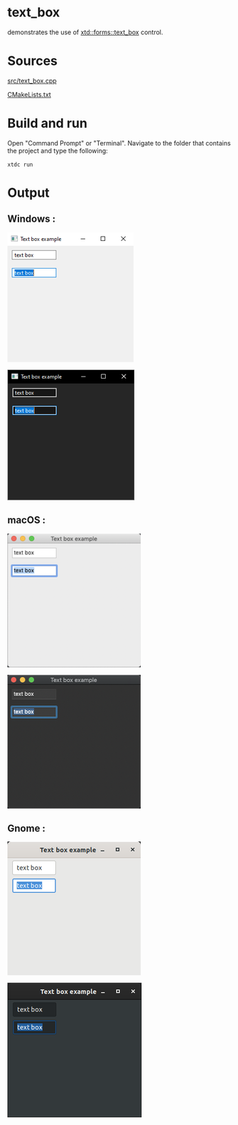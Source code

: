 # text_box

demonstrates the use of [xtd::forms::text_box](../../../src/xtd_forms/include/xtd/forms/text_box.hpp) control.

# Sources

[src/text_box.cpp](src/text_box.cpp)

[CMakeLists.txt](CMakeLists.txt)

# Build and run

Open "Command Prompt" or "Terminal". Navigate to the folder that contains the project and type the following:

```shell
xtdc run
```

# Output

## Windows :

![Screenshot](../../../docs/pictures/examples/text_box_w.png)

![Screenshot](../../../docs/pictures/examples/text_box_wd.png)

## macOS :

![Screenshot](../../../docs/pictures/examples/text_box_m.png)

![Screenshot](../../../docs/pictures/examples/text_box_md.png)

## Gnome :

![Screenshot](../../../docs/pictures/examples/text_box_g.png)

![Screenshot](../../../docs/pictures/examples/text_box_gd.png)
